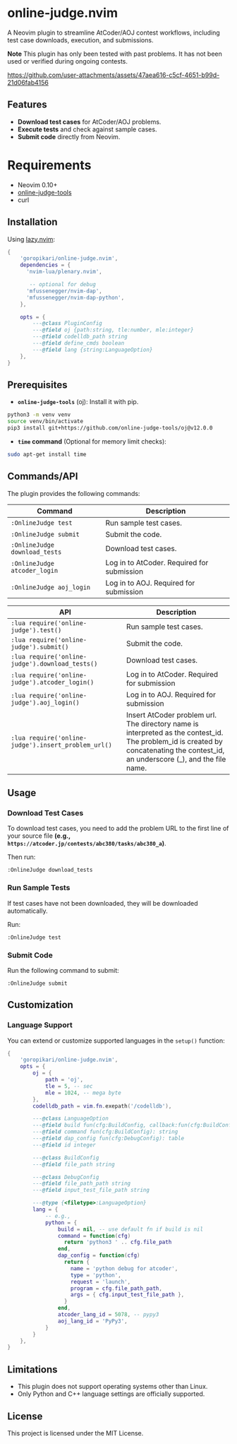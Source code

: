 # online-judge.nvim

A Neovim plugin to streamline AtCoder/AOJ contest workflows, including test case downloads, execution, and submissions.

**Note**
This plugin has only been tested with past problems. It has not been used or verified during ongoing contests.

<https://github.com/user-attachments/assets/47aea616-c5cf-4651-b99d-21d06fab4156>

## Features

- **Download test cases** for AtCoder/AOJ problems.
- **Execute tests** and check against sample cases.
- **Submit code** directly from Neovim.

# Requirements

- Neovim 0.10+
- [online-judge-tools](https://github.com/online-judge-tools/oj)
- curl

## Installation

Using [lazy.nvim](https://github.com/folke/lazy.nvim):

```lua
{
    'goropikari/online-judge.nvim',
    dependencies = {
      'nvim-lua/plenary.nvim',

       -- optional for debug
      'mfussenegger/nvim-dap',
      'mfussenegger/nvim-dap-python',
    },

    opts = {
        ---@class PluginConfig
        ---@field oj {path:string, tle:number, mle:integer}
        ---@field codelldb_path string
        ---@field define_cmds boolean
        ---@field lang {string:LanguageOption}
    },
}
```

## Prerequisites

- **`online-judge-tools`** (oj): Install it with pip.

```bash
python3 -m venv venv
source venv/bin/activate
pip3 install git+https://github.com/online-judge-tools/oj@v12.0.0
```

- **`time` command** (Optional for memory limit checks):

```bash
sudo apt-get install time
```

## Commands/API

The plugin provides the following commands:

| Command                       | Description                                |
| ----------------------------- | ------------------------------------       |
| `:OnlineJudge test`           | Run sample test cases.                     |
| `:OnlineJudge submit`         | Submit the code.                           |
| `:OnlineJudge download_tests` | Download test cases.                       |
| `:OnlineJudge atcoder_login`  | Log in to AtCoder. Required for submission |
| `:OnlineJudge aoj_login`      | Log in to AOJ. Required for submission     |

| API                                                 | Description                                                                                                                                                                       |
| -----------------------------                       | ------------------------------------                                                                                                                                              |
| `:lua require('online-judge').test()`               | Run sample test cases.                                                                                                                                                            |
| `:lua require('online-judge').submit()`             | Submit the code.                                                                                                                                                                  |
| `:lua require('online-judge').download_tests()`     | Download test cases.                                                                                                                                                              |
| `:lua require('online-judge').atcoder_login()`      | Log in to AtCoder. Required for submission                                                                                                                                        |
| `:lua require('online-judge').aoj_login()`          | Log in to AOJ. Required for submission                                                                                                                                            |
| `:lua require('online-judge').insert_problem_url()` | Insert AtCoder problem url. The directory name is interpreted as the contest_id. The problem_id is created by concatenating the contest_id, an underscore (_), and the file name. |

## Usage

### Download Test Cases

To download test cases, you need to add the problem URL to the first line of your source file **(e.g., `https://atcoder.jp/contests/abc380/tasks/abc380_a`)**.

Then run:

```vim
:OnlineJudge download_tests
```

### Run Sample Tests

If test cases have not been downloaded, they will be downloaded automatically.

Run:

```vim
:OnlineJudge test
```

### Submit Code

Run the following command to submit:

```vim
:OnlineJudge submit
```

## Customization

### Language Support

You can extend or customize supported languages in the `setup()` function:

```lua
{
    'goropikari/online-judge.nvim',
    opts = {
        oj = {
            path = 'oj',
            tle = 5, -- sec
            mle = 1024, -- mega byte
        },
        codelldb_path = vim.fn.exepath('/codelldb'),

        ---@class LanguageOption
        ---@field build fun(cfg:BuildConfig, callback:fun(cfg:BuildConfig))
        ---@field command fun(cfg:BuildConfig): string
        ---@field dap_config fun(cfg:DebugConfig): table
        ---@field id integer

        ---@class BuildConfig
        ---@field file_path string

        ---@class DebugConfig
        ---@field file_path_path string
        ---@field input_test_file_path string

        ---@type {<filetype>:LanguageOption}
        lang = {
            -- e.g.,
            python = {
                build = nil, -- use default fn if build is nil
                command = function(cfg)
                  return 'python3 ' .. cfg.file_path
                end,
                dap_config = function(cfg)
                  return {
                    name = 'python debug for atcoder',
                    type = 'python',
                    request = 'launch',
                    program = cfg.file_path_path,
                    args = { cfg.input_test_file_path },
                  }
                end,
                atcoder_lang_id = 5078, -- pypy3
                aoj_lang_id = 'PyPy3',
            }
        }
    },
}
```

## Limitations

- This plugin does not support operating systems other than Linux.
- Only Python and C++ language settings are officially supported.

## License

This project is licensed under the MIT License.
